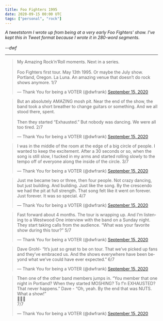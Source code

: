 ```yaml
---
title: Foo Fighters 1995
date: 2020-09-15 00:00 UTC
tags: ["personal", "rock"]
---
```


_A tweetstorm I wrote up from being at a very early Foo Fighters' show. I've kept this in Tweet format because I wrote it in 280-word segments.
<br/><br/>--dwf_ 

---
<script async src="https://platform.twitter.com/widgets.js" charset="utf-8"></script>

<blockquote class="twitter-tweet"><p lang="en" dir="ltr">My Amazing Rock’n’Roll moments. Next in a series. <br><br>Foo Fighters first tour. May 13th 1995. Or maybe the July show. Portland, Oregon. La Luna. An amazing venue that doesn’t do rock shows anymore. 1/7</p>&mdash; Thank You for being a VOTER (@dwfrank) <a href="https://twitter.com/dwfrank/status/1305724884052443136?ref_src=twsrc%5Etfw">September 15, 2020</a></blockquote> 

<blockquote class="twitter-tweet" data-conversation="none"><p lang="en" dir="ltr">But an absolutely AMAZING mosh pit. Near the end of the show, the band took a short breather to change guitars or something. And we all stood there, spent.<br><br>Then they started “Exhausted.” But nobody was dancing. We were all too tired. 2/7</p>&mdash; Thank You for being a VOTER (@dwfrank) <a href="https://twitter.com/dwfrank/status/1305724884799037440?ref_src=twsrc%5Etfw">September 15, 2020</a></blockquote>

<blockquote class="twitter-tweet" data-conversation="none"><p lang="en" dir="ltr">I was in the middle of the room at the edge of a big circle of people. I wanted to keep the excitement. After a 30 seconds or so, when the song is still slow, I tucked in my arms and started rolling slowly to the tempo off of everyone along the inside of the circle. 3/7</p>&mdash; Thank You for being a VOTER (@dwfrank) <a href="https://twitter.com/dwfrank/status/1305724885503602689?ref_src=twsrc%5Etfw">September 15, 2020</a></blockquote> 

<blockquote class="twitter-tweet" data-conversation="none"><p lang="en" dir="ltr">Just me became two or three, then four people. Not crazy dancing, but just building. And building. Just like the song. By the crescendo we had the pit at full strength. That song felt like it went on forever. Just forever. It was so special. 4/7</p>&mdash; Thank You for being a VOTER (@dwfrank) <a href="https://twitter.com/dwfrank/status/1305724886187302915?ref_src=twsrc%5Etfw">September 15, 2020</a></blockquote>

<blockquote class="twitter-tweet" data-conversation="none"><p lang="en" dir="ltr">Fast forward about 4 months. The tour is wrapping up. And I’m listening to a Westwood One interview with the band on a Sunday night. They start taking calls from the audience. “What was your favorite show during this tour?” 5/7</p>&mdash; Thank You for being a VOTER (@dwfrank) <a href="https://twitter.com/dwfrank/status/1305724886896144384?ref_src=twsrc%5Etfw">September 15, 2020</a></blockquote>

<blockquote class="twitter-tweet" data-conversation="none"><p lang="en" dir="ltr">Dave Grohl- “It’s just so great to be on tour. That we’ve picked up fans and they’ve embraced us. And the shows everywhere have been beyond what we’ve could have ever expected.” 6/7</p>&mdash; Thank You for being a VOTER (@dwfrank) <a href="https://twitter.com/dwfrank/status/1305724887579779072?ref_src=twsrc%5Etfw">September 15, 2020</a></blockquote>

<blockquote class="twitter-tweet" data-conversation="none"><p lang="en" dir="ltr">Then one of the other band members jumps in. “You member that one night in Portland? When they started MOSHING? To f’n EXHAUSTED? That never happens.” Dave - “Oh, yeah. By the end that was NUTS. What a show!”<br>🎸🕺🤘 <br>7/7</p>&mdash; Thank You for being a VOTER (@dwfrank) <a href="https://twitter.com/dwfrank/status/1305724888284504064?ref_src=twsrc%5Etfw">September 15, 2020</a></blockquote> 
